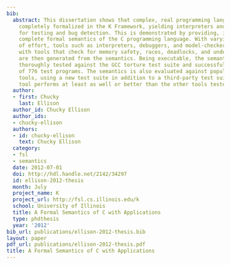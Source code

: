 ```yaml
---
bib:
  abstract: This dissertation shows that complex, real programming languages can be
    completely formalized in the K Framework, yielding interpreters and analysis tools
    for testing and bug detection. This is demonstrated by providing, in K, the first
    complete formal semantics of the C programming language. With varying degrees
    of effort, tools such as interpreters, debuggers, and model-checkers, together
    with tools that check for memory safety, races, deadlocks, and undefined behavior
    are then generated from the semantics. Being executable, the semantics has been
    thoroughly tested against the GCC torture test suite and successfully passes 99.2\%
    of 776 test programs. The semantics is also evaluated against popular analysis
    tools, using a new test suite in addition to a third-party test suite. The semantics-based
    tool performs at least as well or better than the other tools tested.
  author:
  - first: Chucky
    last: Ellison
  author_id: Chucky Ellison
  author_ids:
  - chucky-ellison
  authors:
  - id: chucky-ellison
    text: Chucky Ellison
  category:
  - fsl
  - semantics
  date: 2012-07-01
  doi: http://hdl.handle.net/2142/34297
  id: ellison-2012-thesis
  month: July
  project_name: K
  project_url: http://fsl.cs.illinois.edu/k
  school: University of Illinois
  title: A Formal Semantics of C with Applications
  type: phdthesis
  year: '2012'
bib_url: publications/ellison-2012-thesis.bib
layout: paper
pdf_url: publications/ellison-2012-thesis.pdf
title: A Formal Semantics of C with Applications
---
```

